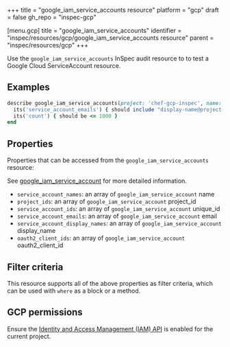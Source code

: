 +++
title = "google_iam_service_accounts resource"
platform = "gcp"
draft = false
gh_repo = "inspec-gcp"

[menu.gcp]
title = "google_iam_service_accounts"
identifier = "inspec/resources/gcp/google_iam_service_accounts resource"
parent = "inspec/resources/gcp"
+++

Use the `google_iam_service_accounts` InSpec audit resource to to test a Google Cloud ServiceAccount resource.

## Examples

```ruby
describe google_iam_service_accounts(project: 'chef-gcp-inspec', name: "display-name@project-id.iam.gserviceaccount.com") do
  its('service_account_emails') { should include "display-name@project-id.iam.gserviceaccount.com" }
  its('count') { should be <= 1000 }
end
```

## Properties

Properties that can be accessed from the `google_iam_service_accounts` resource:

See [google_iam_service_account](google_iam_service_account) for more detailed information.

  * `service_account_names`: an array of `google_iam_service_account` name
  * `project_ids`: an array of `google_iam_service_account` project_id
  * `service_account_ids`: an array of `google_iam_service_account` unique_id
  * `service_account_emails`: an array of `google_iam_service_account` email
  * `service_account_display_names`: an array of `google_iam_service_account` display_name
  * `oauth2_client_ids`: an array of `google_iam_service_account` oauth2_client_id

## Filter criteria

This resource supports all of the above properties as filter criteria, which can be used
with `where` as a block or a method.

## GCP permissions

Ensure the [Identity and Access Management (IAM) API](https://console.cloud.google.com/apis/library/iam.googleapis.com/) is enabled for the current project.
